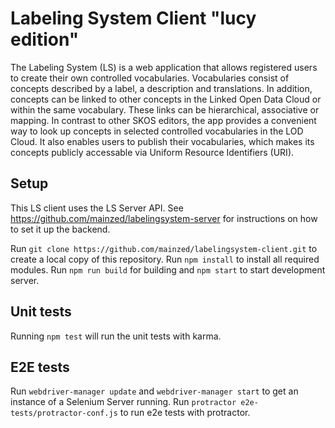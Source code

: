 # Labeling System Client "lucy edition"

The Labeling System (LS) is a web application that allows registered users to create their own controlled vocabularies. Vocabularies consist of concepts described by a label, a description and translations. In addition, concepts can be linked to other concepts in the Linked Open Data Cloud or within the same vocabulary. These links can be hierarchical, associative or mapping. In contrast to other SKOS editors, the app provides a convenient way to look up concepts in selected controlled vocabularies in the LOD Cloud. It also enables users to publish their vocabularies, which makes its concepts publicly accessable via Uniform Resource Identifiers (URI).

## Setup
This LS client uses the LS Server API. See https://github.com/mainzed/labelingsystem-server for instructions on how to set it up the backend.

Run `git clone https://github.com/mainzed/labelingsystem-client.git` to create a local copy of this repository.
Run `npm install` to install all required modules.
Run `npm run build` for building and `npm start` to start development server.

## Unit tests
Running `npm test` will run the unit tests with karma.

## E2E tests
Run `webdriver-manager update` and `webdriver-manager start` to get an instance of a Selenium Server running.
Run `protractor e2e-tests/protractor-conf.js` to run e2e tests with protractor.
